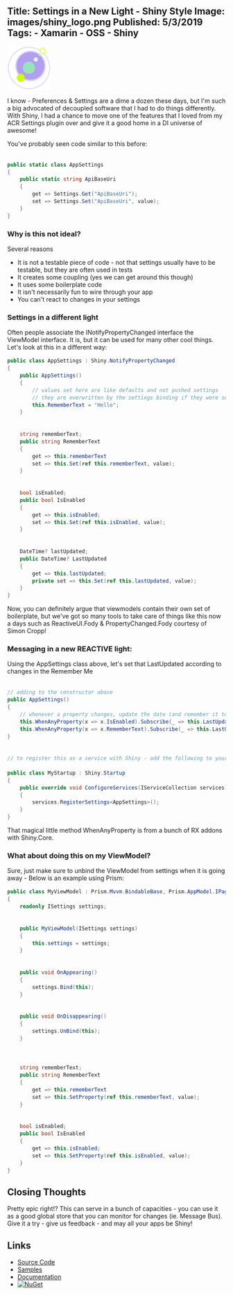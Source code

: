 Title: Settings in a New Light - Shiny Style
Image: images/shiny_logo.png
Published: 5/3/2019
Tags:
    - Xamarin
    - OSS
    - Shiny
---
<img src="images/shiny_logo.png" width="100" /> 

I know - Preferences & Settings are a dime a dozen these days, but I'm such a big advocated of decoupled software that I had to do things differently.  With Shiny, I had a chance to move one of the features that I loved from my ACR Settings plugin over and give it a good home in a DI universe of awesome!

You've probably seen code similar to this before:
```csharp

public static class AppSettings
{
    public static string ApiBaseUri
    {
        get => Settings.Get("ApiBaseUri");
        set => Settings.Set("ApiBaseUri", value);
    }
}
```

### Why is this not ideal?
Several reasons 
* It is not a testable piece of code - not that settings usually have to be testable, but they are often used in tests
* It creates some coupling (yes we can get around this though)
* It uses some boilerplate code
* It isn't necessarily fun to wire through your app
* You can't react to changes in your settings


### Settings in a different light
Often people associate the INotifyPropertyChanged interface the ViewModel interface.  It is, but it can be used for many other cool things.  Let's look at this in a different way:

```csharp
public class AppSettings : Shiny.NotifyPropertyChanged
{
    public AppSettings()
    {
        // values set here are like defaults and not pushed settings 
        // they are overwritten by the settings binding if they were set
        this.RememberText = "Hello"; 
    }


    string rememberText;
    public string RememberText 
    { 
        get => this.rememberText
        set => this.Set(ref this.rememberText, value);
    }


    bool isEnabled;
    public bool IsEnabled
    { 
        get => this.isEnabled;
        set => this.Set(ref this.isEnabled, value);
    }


    DateTime? lastUpdated;
    public DateTime? LastUpdated 
    { 
        get => this.lastUpdated;
        private set => this.Set(ref this.lastUpdated, value);
    }
}
```

Now, you can definitely argue that viewmodels contain their own set of boilerplate, but we've got so many tools to take care of things like this now a days such as ReactiveUI.Fody & PropertyChanged.Fody courtesy of Simon Cropp!

### Messaging in a new REACTIVE light:

Using the AppSettings class above, let's set that LastUpdated according to changes in the Remember Me

```csharp

// adding to the constructor above
public AppSettings()
{
    // whenever a property changes, update the date (and remember it to)
    this.WhenAnyProperty(x => x.IsEnabled).Subscribe(_ => this.LastUpdated = DateTime.Now);
    this.WhenAnyProperty(x => x.RememberText).Subscribe(_ => this.LastUpdated = DateTime.Now);
}


// to register this as a service with Shiny - add the following to your Startup

public class MyStartup : Shiny.Startup
{
    public override void ConfigureServices(IServiceCollection services)
    {
        services.RegisterSettings<AppSettings>();
    }
}
```
That magical little method WhenAnyProperty is from a bunch of RX addons with Shiny.Core.


### What about doing this on my ViewModel?

Sure, just make sure to unbind the ViewModel from settings when it is going away - Below is an example using Prism:

```csharp
public class MyViewModel : Prism.Mvvm.BindableBase, Prism.AppModel.IPageLifecycleAware
{
    readonly ISettings settings;


    public MyViewModel(ISettings settings)
    {
        this.settings = settings;
    }


    public void OnAppearing()
    {
        settings.Bind(this);
    }


    public void OnDisappearing()
    {
        settings.UnBind(this);
    }



    string rememberText;
    public string RememberText 
    { 
        get => this.rememberText
        set => this.SetProperty(ref this.rememberText, value);
    }


    bool isEnabled;
    public bool IsEnabled
    { 
        get => this.isEnabled;
        set => this.SetProperty(ref this.isEnabled, value);
    }
}
```

## Closing Thoughts
Pretty epic right!?  This can serve in a bunch of capacities - you can use it as a good global store that you can monitor for changes (ie. Message Bus).   Give it a try - give us feedback - and may all your apps be Shiny!

## Links
* [Source Code](https://github.com/shinyorg/shiny)
* [Samples](https://github.com/shinyorg/shiny)
* [Documentation](https://shinydocs.azurewebsites.net)
* [![NuGet](https://img.shields.io/nuget/v/Shiny.Core.svg?maxAge=2592000)](https://www.nuget.org/packages/Shiny.Core/)